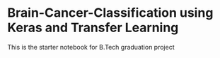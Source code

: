 # Brain-Cancer-Classification using Keras and Transfer Learning
This is the starter notebook for B.Tech graduation project
